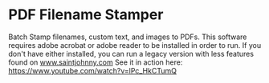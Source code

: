 # PDF Filename Stamper
Batch Stamp filenames, custom text, and images to PDFs.
This software requires adobe acrobat or adobe reader to be installed in order to run.  If you don't have either installed, you can run a legacy version with less features found on www.saintjohnny.com
See it in action here: https://www.youtube.com/watch?v=lPc_HkCTumQ
